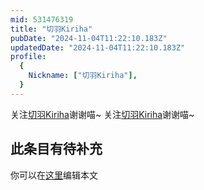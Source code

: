 ```yaml
---
mid: 531476319
title: "切羽Kiriha"
pubDate: "2024-11-04T11:22:10.183Z"
updatedDate: "2024-11-04T11:22:10.183Z"
profile:
  {
    Nickname: ["切羽Kiriha"],
  }
---
```


关注[切羽Kiriha](https://space.bilibili.com/531476319)谢谢喵~ 关注[切羽Kiriha](https://space.bilibili.com/531476319)谢谢喵~

## 此条目有待补充
你可以在[这里](https://github.com/Yuhanawa/VTuber.ICU-Content/edit/master/v/切羽Kiriha/index.md)编辑本文
